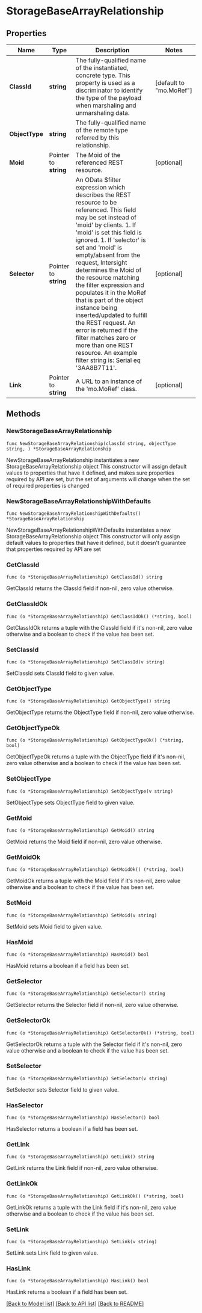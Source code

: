 # StorageBaseArrayRelationship

## Properties

Name | Type | Description | Notes
------------ | ------------- | ------------- | -------------
**ClassId** | **string** | The fully-qualified name of the instantiated, concrete type. This property is used as a discriminator to identify the type of the payload when marshaling and unmarshaling data. | [default to "mo.MoRef"]
**ObjectType** | **string** | The fully-qualified name of the remote type referred by this relationship. | 
**Moid** | Pointer to **string** | The Moid of the referenced REST resource. | [optional] 
**Selector** | Pointer to **string** | An OData $filter expression which describes the REST resource to be referenced. This field may be set instead of &#39;moid&#39; by clients. 1. If &#39;moid&#39; is set this field is ignored. 1. If &#39;selector&#39; is set and &#39;moid&#39; is empty/absent from the request, Intersight determines the Moid of the resource matching the filter expression and populates it in the MoRef that is part of the object instance being inserted/updated to fulfill the REST request. An error is returned if the filter matches zero or more than one REST resource. An example filter string is: Serial eq &#39;3AA8B7T11&#39;. | [optional] 
**Link** | Pointer to **string** | A URL to an instance of the &#39;mo.MoRef&#39; class. | [optional] 

## Methods

### NewStorageBaseArrayRelationship

`func NewStorageBaseArrayRelationship(classId string, objectType string, ) *StorageBaseArrayRelationship`

NewStorageBaseArrayRelationship instantiates a new StorageBaseArrayRelationship object
This constructor will assign default values to properties that have it defined,
and makes sure properties required by API are set, but the set of arguments
will change when the set of required properties is changed

### NewStorageBaseArrayRelationshipWithDefaults

`func NewStorageBaseArrayRelationshipWithDefaults() *StorageBaseArrayRelationship`

NewStorageBaseArrayRelationshipWithDefaults instantiates a new StorageBaseArrayRelationship object
This constructor will only assign default values to properties that have it defined,
but it doesn't guarantee that properties required by API are set

### GetClassId

`func (o *StorageBaseArrayRelationship) GetClassId() string`

GetClassId returns the ClassId field if non-nil, zero value otherwise.

### GetClassIdOk

`func (o *StorageBaseArrayRelationship) GetClassIdOk() (*string, bool)`

GetClassIdOk returns a tuple with the ClassId field if it's non-nil, zero value otherwise
and a boolean to check if the value has been set.

### SetClassId

`func (o *StorageBaseArrayRelationship) SetClassId(v string)`

SetClassId sets ClassId field to given value.


### GetObjectType

`func (o *StorageBaseArrayRelationship) GetObjectType() string`

GetObjectType returns the ObjectType field if non-nil, zero value otherwise.

### GetObjectTypeOk

`func (o *StorageBaseArrayRelationship) GetObjectTypeOk() (*string, bool)`

GetObjectTypeOk returns a tuple with the ObjectType field if it's non-nil, zero value otherwise
and a boolean to check if the value has been set.

### SetObjectType

`func (o *StorageBaseArrayRelationship) SetObjectType(v string)`

SetObjectType sets ObjectType field to given value.


### GetMoid

`func (o *StorageBaseArrayRelationship) GetMoid() string`

GetMoid returns the Moid field if non-nil, zero value otherwise.

### GetMoidOk

`func (o *StorageBaseArrayRelationship) GetMoidOk() (*string, bool)`

GetMoidOk returns a tuple with the Moid field if it's non-nil, zero value otherwise
and a boolean to check if the value has been set.

### SetMoid

`func (o *StorageBaseArrayRelationship) SetMoid(v string)`

SetMoid sets Moid field to given value.

### HasMoid

`func (o *StorageBaseArrayRelationship) HasMoid() bool`

HasMoid returns a boolean if a field has been set.

### GetSelector

`func (o *StorageBaseArrayRelationship) GetSelector() string`

GetSelector returns the Selector field if non-nil, zero value otherwise.

### GetSelectorOk

`func (o *StorageBaseArrayRelationship) GetSelectorOk() (*string, bool)`

GetSelectorOk returns a tuple with the Selector field if it's non-nil, zero value otherwise
and a boolean to check if the value has been set.

### SetSelector

`func (o *StorageBaseArrayRelationship) SetSelector(v string)`

SetSelector sets Selector field to given value.

### HasSelector

`func (o *StorageBaseArrayRelationship) HasSelector() bool`

HasSelector returns a boolean if a field has been set.

### GetLink

`func (o *StorageBaseArrayRelationship) GetLink() string`

GetLink returns the Link field if non-nil, zero value otherwise.

### GetLinkOk

`func (o *StorageBaseArrayRelationship) GetLinkOk() (*string, bool)`

GetLinkOk returns a tuple with the Link field if it's non-nil, zero value otherwise
and a boolean to check if the value has been set.

### SetLink

`func (o *StorageBaseArrayRelationship) SetLink(v string)`

SetLink sets Link field to given value.

### HasLink

`func (o *StorageBaseArrayRelationship) HasLink() bool`

HasLink returns a boolean if a field has been set.


[[Back to Model list]](../README.md#documentation-for-models) [[Back to API list]](../README.md#documentation-for-api-endpoints) [[Back to README]](../README.md)


